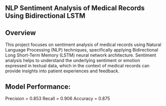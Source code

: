 ## NLP Sentiment Analysis of Medical Records Using Bidirectional LSTM

## Overview
This project focuses on sentiment analysis of medical records using Natural Language Processing (NLP) techniques, specifically applying  Bidirectional Long Short-Term Memory (LSTM) 
neural network architecture. Sentiment analysis helps to understand the underlying sentiment or emotion expressed in textual data, which in the context of medical records can provide
insights into patient experiences and feedback.

## Model Performance: 
Precision = 0.853
Recall  = 0.906
Accuracy = 0.875
